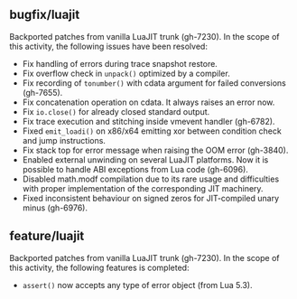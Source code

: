 ## bugfix/luajit

Backported patches from vanilla LuaJIT trunk (gh-7230). In the scope of this
activity, the following issues have been resolved:

* Fix handling of errors during trace snapshot restore.
* Fix overflow check in `unpack()` optimized by a compiler.
* Fix recording of `tonumber()` with cdata argument for failed conversions
  (gh-7655).
* Fix concatenation operation on cdata. It always raises an error now.
* Fix `io.close()` for already closed standard output.
* Fix trace execution and stitching inside vmevent handler (gh-6782).
* Fixed `emit_loadi()` on x86/x64 emitting xor between condition check
  and jump instructions.
* Fix stack top for error message when raising the OOM error (gh-3840).
* Enabled external unwinding on several LuaJIT platforms. Now it is possible to
  handle ABI exceptions from Lua code (gh-6096).
* Disabled math.modf compilation due to its rare usage and difficulties with
  proper implementation of the corresponding JIT machinery.
* Fixed inconsistent behaviour on signed zeros for JIT-compiled unary minus
  (gh-6976).

## feature/luajit
Backported patches from vanilla LuaJIT trunk (gh-7230). In the scope of this
activity, the following features is completed:

* `assert()` now accepts any type of error object (from Lua 5.3).
